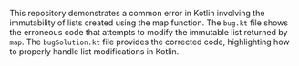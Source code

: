 This repository demonstrates a common error in Kotlin involving the immutability of lists created using the map function.  The `bug.kt` file shows the erroneous code that attempts to modify the immutable list returned by `map`. The `bugSolution.kt` file provides the corrected code, highlighting how to properly handle list modifications in Kotlin.